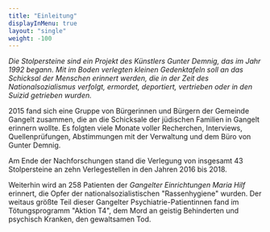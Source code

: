 ```yaml
---
title: "Einleitung"
displayInMenu: true
layout: "single"
weight: -100
---
```

*Die Stolpersteine sind ein Projekt des Künstlers Gunter Demnig, das im Jahr 1992 begann.*
*Mit im Boden verlegten kleinen Gedenktafeln soll an das Schicksal der Menschen erinnert werden, die in der Zeit des Nationalsozialismus verfolgt, ermordet, deportiert, vertrieben oder in den Suizid getrieben wurden.*

2015 fand sich eine Gruppe von Bürgerinnen und Bürgern der Gemeinde Gangelt zusammen, die an die Schicksale der jüdischen Familien in Gangelt erinnern wollte.
Es folgten viele Monate voller Recherchen, Interviews, Quellenprüfungen, Abstimmungen mit der Verwaltung und dem Büro von Gunter Demnig.

Am Ende der Nachforschungen stand die Verlegung von insgesamt 43 Stolpersteine an zehn Verlegestellen in den Jahren 2016 bis 2018.

Weiterhin wird an 258 Patienten der _Gangelter Einrichtungen Maria Hilf_ erinnert, die Opfer der nationalsozialistischen "Rassenhygiene" wurden.
Der weitaus größte Teil dieser Gangelter Psychiatrie-Patientinnen fand im Tötungsprogramm "Aktion T4", dem Mord an geistig Behinderten und psychisch Kranken, den gewaltsamen Tod.